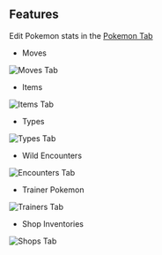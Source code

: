 ## Features

Edit Pokemon stats in the [Pokemon Tab](https://github.com/jakefordyce/PokemonROMEditor/blob/master/PokemonTab.md)


* Moves

![Moves Tab](https://github.com/jakefordyce/PokemonROMEditor/blob/master/images/MovesTab.PNG)

* Items

![Items Tab](https://github.com/jakefordyce/PokemonROMEditor/blob/master/images/ItemsTab.PNG)

* Types

![Types Tab](https://github.com/jakefordyce/PokemonROMEditor/blob/master/images/TypesTab.PNG)

* Wild Encounters

![Encounters Tab](https://github.com/jakefordyce/PokemonROMEditor/blob/master/images/EncountersTab.PNG)

* Trainer Pokemon

![Trainers Tab](https://github.com/jakefordyce/PokemonROMEditor/blob/master/images/TrainersTab.PNG)

* Shop Inventories

![Shops Tab](https://github.com/jakefordyce/PokemonROMEditor/blob/master/images/ShopsTab.PNG)
